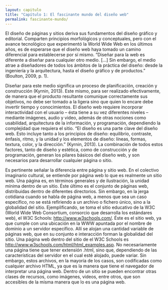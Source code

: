 ```yaml
---
layout: capitulo
title: "Capítulo 1: El fascinante mundo del diseño web"
permalink: fascinante-mundo/
---
```


El diseño de páginas y sitios deriva sus fundamentos del diseño gráfico y editorial. Comparten principios morfológicos y conceptuales, pero con el avance tecnológico que experimentó la World Wide Web en los últimos años, es de esperarse que el diseño web haya tomado un camino diferencial para establecerse por sí mismo. “Diseñar para la web es diferente a diseñar para cualquier otro medio. […] Sin embargo, el medio atrae a diseñadores de todos los ámbitos de la práctica del diseño: desde la ingeniería y la arquitectura, hasta el diseño gráfico y de productos.” (Boulton, 2009, p. 1).

Diseñar para este medio significa un proceso de planificación, creación y construcción (Kyrnin, 2013). Este mismo, para ser realizado efectivamente, de manera que el producto resultante comunique correctamente sus objetivos, no debe ser tomado a la ligera sino que quien lo encare debe invertir tiempo y conocimientos. El diseño web requiere incorporar interactividad con el usuario – ésta tiene a su vez diferentes niveles – mediante imágenes, audio y video, además de otras nociones como usabilidad, arquitectura de la información, y programación, dependiendo la complejidad que requiera el sitio. “El diseño es una parte clave del diseño web. Esto incluye tanto a los principios de diseño: equilibrio, contraste, énfasis, ritmo, y la unidad y los elementos de diseño: líneas, formas, textura, color, y la dirección.” (Kyrnin, 2013). La combinación de todos estos factores, tanto de diseño y estética, como de construcción y de programación, generan los pilares básicos del diseño web, y son necesarios para desarrollar cualquier página o sitio.

Es pertinente señalar la diferencia entre página y sitio web. En el colectivo imaginario cultural, se entiende por página web lo que es realmente un sitio web. Una página es, en términos generales y de ilustración, la unidad mínima dentro de un sitio. Éste último es el conjunto de páginas web, distribuidas dentro de diferentes directorios. Sin embargo, en la jerga cotidiana cuando se habla de página web, a menos que sea un caso específico, no se está refiriendo a un archivo o fichero único, sino a la globalidad del sitio. Ejemplificando, se toma el sitio educativo de la W3C (World Wide Web Consortium, consorcio que desarrolla los estándares web), el W3C Schools: http://www.w3schools.com/. Éste es el sitio web, ya que cumple con una ubicación en la WWW apuntada por el nombre de dominio a un servidor específico. Allí se alojan una cantidad variable de páginas web, que en su conjunto e interacción forman la globalidad del sitio. Una página web dentro del sitio de el W3C Schools es http://www.w3schools.com/html/html_examples.asp. No necesariamente una página tiene que tener extensión .html, sino que, dependiendo de las características del servidor en el cual esté alojado, puede variar. Sin embargo, estos archivos, en la mayoría de los casos, son codificadas como cualquier archivo HTML, ya que es la manera que tiene el navegador de interpretar una página web. Dentro de un sitio se pueden encontrar otras clases de recursos, como imágenes, videos, entre otros, que son accesibles de la misma manera que lo es una página web.